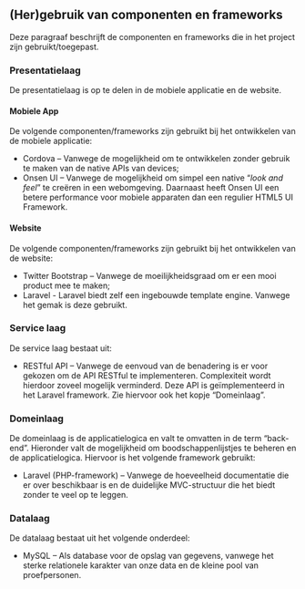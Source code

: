 ## (Her)gebruik van componenten en frameworks

Deze paragraaf beschrijft de componenten en frameworks die in het project zijn gebruikt/toegepast.

### Presentatielaag

De presentatielaag is op te delen in de mobiele applicatie en de website.

#### Mobiele App

De volgende componenten/frameworks zijn gebruikt bij het ontwikkelen van de mobiele applicatie:

- Cordova – Vanwege de mogelijkheid om te ontwikkelen zonder gebruik te maken van de native APIs van devices;
- Onsen UI – Vanwege de mogelijkheid om simpel een native “_look and feel_” te creëren in een webomgeving. Daarnaast heeft Onsen UI een betere performance voor mobiele apparaten dan een regulier HTML5 UI Framework.

#### Website

De volgende componenten/frameworks zijn gebruikt bij het ontwikkelen van de website:

- Twitter Bootstrap – Vanwege de moeilijkheidsgraad om er een mooi product mee te maken;
- Laravel - Laravel biedt zelf een ingebouwde template engine. Vanwege het gemak is deze gebruikt.

### Service laag

De service laag bestaat uit:

- RESTful API – Vanwege de eenvoud van de benadering is er voor gekozen om de API RESTful te implementeren. Complexiteit wordt hierdoor zoveel mogelijk verminderd. Deze API is geïmplementeerd in het Laravel framework. Zie hiervoor ook het kopje “Domeinlaag”.

### Domeinlaag

De domeinlaag is de applicatielogica en valt te omvatten in de term “back-end”. Hieronder valt de mogelijkheid om boodschappenlijstjes te beheren en de applicatielogica. Hiervoor is het volgende framework gebruikt:

- Laravel (PHP-framework) – Vanwege de hoeveelheid documentatie die er over beschikbaar is en de duidelijke MVC-structuur die het biedt zonder te veel op te leggen.

### Datalaag

De datalaag bestaat uit het volgende onderdeel:

- MySQL – Als database voor de opslag van gegevens, vanwege het sterke relationele karakter van onze data en de kleine pool van proefpersonen.

